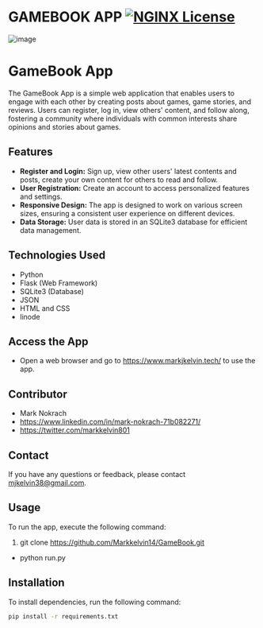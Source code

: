# GAMEBOOK APP [![NGINX License](https://img.shields.io/badge/license-NGINX-brightgreen.svg)](LICENSE)
![image](https://github.com/Markkelvin14/GameBook/assets/122996163/60d6c191-1388-4418-a370-68798872381c)


# GameBook App

The GameBook App is a simple web application that enables users to engage with each other by creating posts about games, game stories, and reviews. Users can register, log in, view others' content, and follow along, fostering a community where individuals with common interests share opinions and stories about games.

## Features

- **Register and Login:** Sign up, view other users' latest contents and posts, create your own content for others to read and follow.
- **User Registration:** Create an account to access personalized features and settings.
- **Responsive Design:** The app is designed to work on various screen sizes, ensuring a consistent user experience on different devices.
- **Data Storage:** User data is stored in an SQLite3 database for efficient data management.

## Technologies Used
- Python
- Flask (Web Framework)
- SQLite3 (Database)
- JSON
- HTML and CSS
- linode

## Access the App
- Open a web browser and go to https://www.markjkelvin.tech/ to use the app.

## Contributor

- Mark Nokrach
- https://www.linkedin.com/in/mark-nokrach-71b082271/
- https://twitter.com/markkelvin801

## Contact

If you have any questions or feedback, please contact [mjkelvin38@gmail.com](mailto:mjkelvin38@gmail.com).

## Usage
To run the app, execute the following command:

1. git clone https://github.com/Markkelvin14/GameBook.git

- python run.py

## Installation

To install dependencies, run the following command:

```bash
pip install -r requirements.txt


